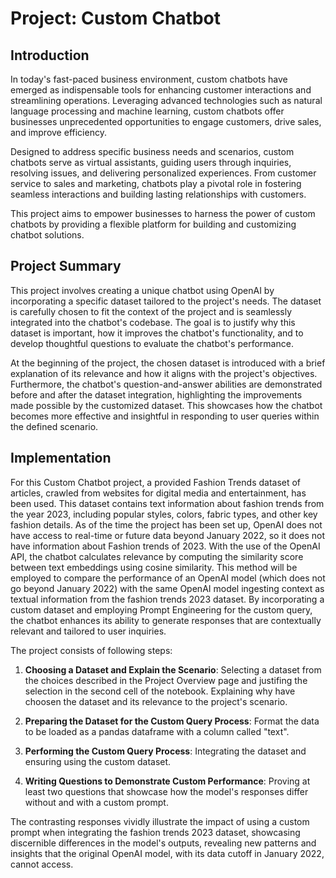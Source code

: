 # Project: Custom Chatbot

## Introduction
In today's fast-paced business environment, custom chatbots have emerged as indispensable tools for enhancing customer interactions and streamlining operations. Leveraging advanced technologies such as natural language processing and machine learning, custom chatbots offer businesses unprecedented opportunities to engage customers, drive sales, and improve efficiency.

Designed to address specific business needs and scenarios, custom chatbots serve as virtual assistants, guiding users through inquiries, resolving issues, and delivering personalized experiences. From customer service to sales and marketing, chatbots play a pivotal role in fostering seamless interactions and building lasting relationships with customers.

This project aims to empower businesses to harness the power of custom chatbots by providing a flexible platform for building and customizing chatbot solutions.

## Project Summary
This project involves creating a unique chatbot using OpenAI by incorporating a specific dataset tailored to the project's needs. The dataset is carefully chosen to fit the context of the project and is seamlessly integrated into the chatbot's codebase. The goal is to justify why this dataset is important, how it improves the chatbot's functionality, and to develop thoughtful questions to evaluate the chatbot's performance.

At the beginning of the project, the chosen dataset is introduced with a brief explanation of its relevance and how it aligns with the project's objectives. Furthermore, the chatbot's question-and-answer abilities are demonstrated before and after the dataset integration, highlighting the improvements made possible by the customized dataset. This showcases how the chatbot becomes more effective and insightful in responding to user queries within the defined scenario.

## Implementation
For this Custom Chatbot project, a provided Fashion Trends dataset of articles, crawled from websites for digital media and entertainment, has been used. This dataset contains text information about fashion trends from the year 2023, including popular styles, colors, fabric types, and other key fashion details. As of the time the project has been set up, OpenAI does not have access to real-time or future data beyond January 2022, so it does not have information about Fashion trends of 2023. With the use of the OpenAI API, the chatbot calculates relevance by computing the similarity score between text embeddings using cosine similarity. This method will be employed to compare the performance of an OpenAI model (which does not go beyond January 2022) with the same OpenAI model ingesting context as textual information from the fashion trends 2023 dataset. By incorporating a custom dataset and employing Prompt Engineering for the custom query, the chatbot enhances its ability to generate responses that are contextually relevant and tailored to user inquiries.

The project consists of following steps:

1. **Choosing a Dataset and Explain the Scenario**: Selecting a dataset from the choices described in the Project Overview page and justifing the selection in the second cell of the notebook. Explaining why have choosen the dataset and its relevance to the project's scenario.

2. **Preparing the Dataset for the Custom Query Process**: Format the data to be loaded as a pandas dataframe with a column called "text".

3. **Performing the Custom Query Process**: Integrating the dataset and ensuring using the custom dataset.

4. **Writing Questions to Demonstrate Custom Performance**: Proving at least two questions that showcase how the model's responses differ without and with a custom prompt.

The contrasting responses vividly illustrate the impact of using a custom prompt when integrating the fashion trends 2023 dataset, showcasing discernible differences in the model's outputs, revealing new patterns and insights that the original OpenAI model, with its data cutoff in January 2022, cannot access.